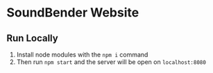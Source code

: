 # SoundBender Website

## Run Locally
1. Install node modules with the ```npm i``` command
2. Then run ```npm start``` and the server will be open on ```localhost:8080```
